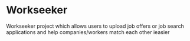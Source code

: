 # Workseeker

Workseeker project which allows users to upload job offers or job search applications and help companies/workers match each other ieasier

